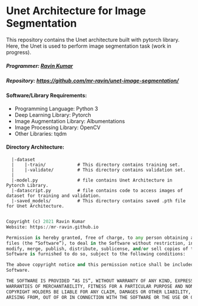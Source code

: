 # Unet Architecture for Image Segmentation

This repository contains the Unet architecture built with pytorch library. Here, the Unet is used to perform image segmentation task (work in progress).

##### Programmer: [Ravin Kumar](http://mr-ravin.github.io)
##### Repository: https://github.com/mr-ravin/unet-image-segmentation/

#### Software/Library Requirements:
  - Programming Language: Python 3
  - Deep Learning Library: Pytorch
  - Image Augmentation Library: Albumentations 
  - Image Processing Library: OpenCV
  - Other Libraries: tqdm

#### Directory Architecture:

```python3
  |-dataset
  |    |-train/            # This directory contains training set.
  |    |-validate/         # This directory contains validation set.
  |
  |-model.py               # file contains Unet Architecture in Pytorch Library.
  |-datascript.py          # file contains code to access images of dataset for training and validation.
  |-saved_models/          # This directory contains saved .pth file for Unet Architecture.
  

```


```python
Copyright (c) 2021 Ravin Kumar
Website: https://mr-ravin.github.io

Permission is hereby granted, free of charge, to any person obtaining a copy of this software and associated documentation 
files (the “Software”), to deal in the Software without restriction, including without limitation the rights to use, copy, 
modify, merge, publish, distribute, sublicense, and/or sell copies of the Software, and to permit persons to whom the 
Software is furnished to do so, subject to the following conditions:

The above copyright notice and this permission notice shall be included in all copies or substantial portions of the 
Software.

THE SOFTWARE IS PROVIDED “AS IS”, WITHOUT WARRANTY OF ANY KIND, EXPRESS OR IMPLIED, INCLUDING BUT NOT LIMITED TO THE 
WARRANTIES OF MERCHANTABILITY, FITNESS FOR A PARTICULAR PURPOSE AND NONINFRINGEMENT. IN NO EVENT SHALL THE AUTHORS OR 
COPYRIGHT HOLDERS BE LIABLE FOR ANY CLAIM, DAMAGES OR OTHER LIABILITY, WHETHER IN AN ACTION OF CONTRACT, TORT OR OTHERWISE, 
ARISING FROM, OUT OF OR IN CONNECTION WITH THE SOFTWARE OR THE USE OR OTHER DEALINGS IN THE SOFTWARE.
```
